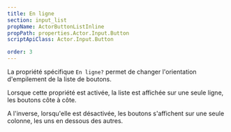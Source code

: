 ```yaml
---
title: En ligne
section: input_list
propName: ActorButtonListInline
propPath: properties.Actor.Input.Button
scriptApiClass: Actor.Input.Button

order: 3
---
```

La propriété spécifique `En ligne?` permet de changer l'orientation d'empilement de la liste de boutons.

Lorsque cette propriété est activée, la liste est affichée sur une seule ligne, les boutons côte à côte.


A l'inverse, lorsqu'elle est désactivée, les boutons s'affichent sur une seule colonne, les uns en dessous des autres.
